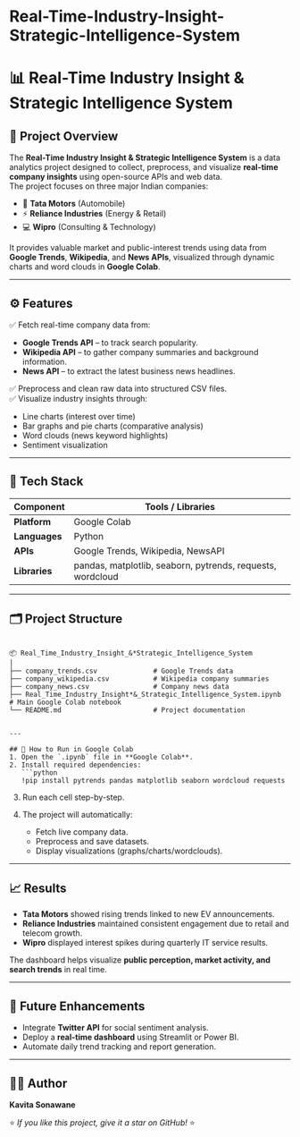 # Real-Time-Industry-Insight-Strategic-Intelligence-System

# 📊 Real-Time Industry Insight & Strategic Intelligence System

## 🧠 Project Overview
The **Real-Time Industry Insight & Strategic Intelligence System** is a data analytics project designed to collect, preprocess, and visualize **real-time company insights** using open-source APIs and web data.  
The project focuses on three major Indian companies:
- 🚗 **Tata Motors** (Automobile)
- ⚡ **Reliance Industries** (Energy & Retail)
- 💻 **Wipro** (Consulting & Technology)

It provides valuable market and public-interest trends using data from **Google Trends**, **Wikipedia**, and **News APIs**, visualized through dynamic charts and word clouds in **Google Colab**.

---

## ⚙️ Features
✅ Fetch real-time company data from:
- **Google Trends API** – to track search popularity.  
- **Wikipedia API** – to gather company summaries and background information.  
- **News API** – to extract the latest business news headlines.

✅ Preprocess and clean raw data into structured CSV files.  
✅ Visualize industry insights through:
- Line charts (interest over time)
- Bar graphs and pie charts (comparative analysis)
- Word clouds (news keyword highlights)
- Sentiment visualization

---

## 🧩 Tech Stack
| Component | Tools / Libraries |
|------------|------------------|
| **Platform** | Google Colab |
| **Languages** | Python |
| **APIs** | Google Trends, Wikipedia, NewsAPI |
| **Libraries** | pandas, matplotlib, seaborn, pytrends, requests, wordcloud |

---

## 🗂️ Project Structure
```

📦 Real_Time_Industry_Insight_&*Strategic_Intelligence_System
│
├── company_trends.csv              # Google Trends data
├── company_wikipedia.csv           # Wikipedia company summaries
├── company_news.csv                # Company news data
├── Real_Time_Industry_Insight*&_Strategic_Intelligence_System.ipynb  # Main Google Colab notebook
└── README.md                       # Project documentation


---

## 🚀 How to Run in Google Colab
1. Open the `.ipynb` file in **Google Colab**.
2. Install required dependencies:
   ```python
   !pip install pytrends pandas matplotlib seaborn wordcloud requests
````

3. Run each cell step-by-step.
4. The project will automatically:

   * Fetch live company data.
   * Preprocess and save datasets.
   * Display visualizations (graphs/charts/wordclouds).

---

## 📈 Results

* **Tata Motors** showed rising trends linked to new EV announcements.
* **Reliance Industries** maintained consistent engagement due to retail and telecom growth.
* **Wipro** displayed interest spikes during quarterly IT service results.

The dashboard helps visualize **public perception, market activity, and search trends** in real time.

---

## 📄 Future Enhancements

* Integrate **Twitter API** for social sentiment analysis.
* Deploy a **real-time dashboard** using Streamlit or Power BI.
* Automate daily trend tracking and report generation.

---

## 👩‍💻 Author

**Kavita Sonawane**


⭐ *If you like this project, give it a star on GitHub!* ⭐

```



